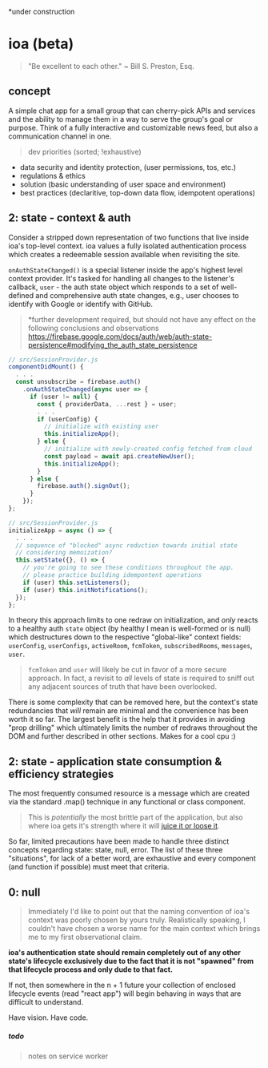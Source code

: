 *under construction

# ioa (beta)

> "Be excellent to each other." ~ Bill S. Preston, Esq.

## concept

A simple chat app for a small group that can cherry-pick APIs and services and the ability to manage them in a way to serve the group's goal or purpose. Think of a fully interactive and customizable news feed, but also a communication channel in one.

> dev priorities (sorted; !exhaustive)
* data security and identity protection, (user permissions, tos, etc.)
* regulations & ethics
* solution (basic understanding of user space and environment)
* best practices (declaritive, top-down data flow, idempotent operations)

## 2: state - context & auth

Consider a stripped down representation of two functions that live inside ioa's top-level context. ioa values a fully isolated authentication process which creates a redeemable session available when revisiting the site.

`onAuthStateChanged()` is a special listener inside the app's highest level context provider. It's tasked for handling all changes to the listener's callback, `user` - the auth state object which responds to a set of well-defined and comprehensive auth state changes, e.g., user chooses to identify with Google or identify with GitHub.

> *further development required, but should not have any effect on the following conclusions and observations
https://firebase.google.com/docs/auth/web/auth-state-persistence#modifying_the_auth_state_persistence

```javascript
// src/SessionProvider.js
componentDidMount() {
  . . .
  const unsubscribe = firebase.auth()
    .onAuthStateChanged(async user => {
      if (user != null) {
        const { providerData, ...rest } = user;
        . . .
        if (userConfig) {
          // initialize with existing user
          this.initializeApp();
        } else {
          // initialize with newly-created config fetched from cloud
          const payload = await api.createNewUser();
          this.initializeApp();
        }
      } else {
        firebase.auth().signOut();
      }
    });
};
```

```javascript
// src/SessionProvider.js
initializeApp = async () => {
  . . .
  // sequence of "blocked" async reduction towards initial state
  // considering memoization?
  this.setState({}, () => {
    // you're going to see these conditions throughout the app.
    // please practice building idempontent operations
    if (user) this.setListeners();
    if (user) this.initNotifications();
  });
};
```
In theory this approach limits to one redraw on initialization, and _only_ reacts to a healthy auth `state` object (by healthy I mean is well-formed or is null) which destructures down to the respective "global-like" context fields: `userConfig`,
`userConfigs`, `activeRoom`, `fcmToken`, `subscribedRooms`, `messages`, `user`.

> `fcmToken` and `user` will likely be cut in favor of a more secure approach. In fact, a revisit to _all_ levels of state is required to sniff out any adjacent sources of truth that have been overlooked.

There is some complexity that can be removed here, but the context's state redundancies that _will_ remain are minimal and the convenience has been worth it so far. The largest benefit is the help that it provides in avoiding "prop drilling" which ultimately limits the number of redraws throughout the DOM and further described in other sections. Makes for a cool cpu :)

## 2: state - application state consumption & efficiency strategies

The most frequently consumed resource is a message which are created via the standard .map() technique in any functional or class component.

>This is _potentially_ the most brittle part of the application, but also where ioa gets it's strength where it will [juice it or loose it](https://github.com/grapefrukt/juicy-breakout).

So far, limited precautions have been made to handle three distinct concepts regarding state: state, null, error. The list of these three "situations", for lack of a better word, are exhaustive and every component (and function if possible) must meet that criteria.

## 0: null

> Immediately I'd like to point out that the naming convention of ioa's context was poorly chosen by yours truly. Realistically speaking, I couldn't have chosen a worse name for the main context which brings me to my first observational claim.

**ioa's authentication state should remain completely out of any other state's lifecycle exclusively due to the fact that it is not "spawned" from that lifecycle process and only dude to that fact.**

If not, then somewhere in the n + 1 future your collection of enclosed lifecycle events (read "react app") will begin behaving in ways that are difficult to understand.

Have vision.
Have code.

##### todo
> notes on service worker
